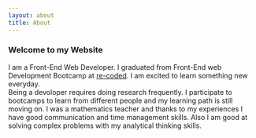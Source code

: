 ```yaml
---
layout: about
title: About
---
```



### Welcome to my Website

I am a Front-End Web Developer. I graduated from Front-End web Development Bootcamp at [re-coded](httpa://re-coded.com). I am excited to learn something new everyday. <br>
Being a devoloper requires doing research
frequently. I participate to bootcamps to learn
from different people and my learning path is
still moving on. I was a mathematics teacher
and thanks to my experiences I have good
communication and time management skills.
Also I am good at solving complex problems
with my analytical thinking skills.


